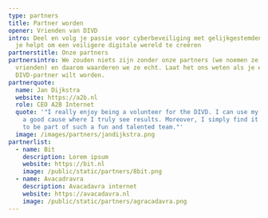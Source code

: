 ```yaml
---
type: partners
title: Partner worden
opener: Vrienden van DIVD
intro: Deel en volg je passie voor cyberbeveiliging met gelijkgestemden terwijl
  je helpt om een veiligere digitale wereld te creëren
partnerstitle: Onze partners
partnersintro: We zouden niets zijn zonder onze partners (we noemen ze graag
  vrienden) en daarom waarderen we ze echt. Laat het ons weten als je een
  DIVD-partner wilt worden.
partnerquote:
  name: Jan Dijkstra
  website: https://a2b.nl
  role: CEO A2B Internet
  quote: '"I really enjoy being a volunteer for the DIVD. I can use my skills for
    a good cause where I truly see results. Moreover, I simply find it fantastic
    to be part of such a fun and talented team."'
  image: /images/partners/jandijkstra.png
partnerlist:
  - name: Bit
    description: Lorem ipsum
    website: https://bit.nl
    image: /public/static/partners/8bit.png
  - name: Avacadravra
    description: Avacadavra internet
    website: https://avacadavra.nl
    image: /public/static/partners/agracadavra.png
---
```

